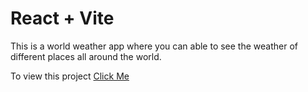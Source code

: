 # React + Vite

This is a world weather app where you can able to see the weather of different places all around the world.

To view this project [Click Me](https://sivaram-reactjs-worldweather.vercel.app/)
